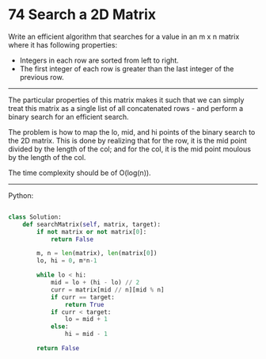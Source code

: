 74 Search a 2D Matrix
=====================

Write an efficient algorithm that searches for a value in an m x n matrix where
it has following properties:

- Integers in each row are sorted from left to right.
- The first integer of each row is greater than the last integer of the
  previous row.

---

The particular properties of this matrix makes it such that we can simply treat
this matrix as a single list of all concatenated rows - and perform a binary
search for an efficient search.

The problem is how to map the lo, mid, and hi points of the binary search to
the 2D matrix. This is done by realizing that for the row, it is the mid point
divided by the length of the col; and for the col, it is the mid point moulous
by the length of the col.

The time complexity should be of O(log(n)).

---

Python:

```python

class Solution:
    def searchMatrix(self, matrix, target):
        if not matrix or not matrix[0]:
            return False

        m, n = len(matrix), len(matrix[0])
        lo, hi = 0, m*n-1

        while lo < hi:
            mid = lo + (hi - lo) // 2
            curr = matrix[mid // n][mid % n]
            if curr == target:
                return True
            if curr < target:
                lo = mid + 1
            else:
                hi = mid - 1

        return False
```


